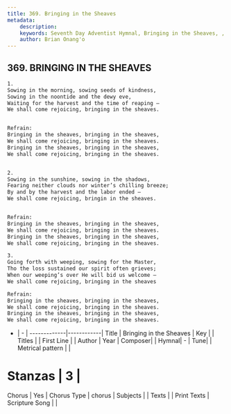 ```yaml
---
title: 369. Bringing in the Sheaves
metadata:
    description: 
    keywords: Seventh Day Adventist Hymnal, Bringing in the Sheaves, , 
    author: Brian Onang'o
---
```



## 369. BRINGING IN THE SHEAVES

```txt
1.
Sowing in the morning, sowing seeds of kindness,
Sowing in the noontide and the dewy eve,
Waiting for the harvest and the time of reaping –
We shall come rejoicing, bringing in the sheaves.


Refrain:
Bringing in the sheaves, bringing in the sheaves,
We shall come rejoicing, bringing in the sheaves.
Bringing in the sheaves, bringing in the sheaves,
We shall come rejoicing, bringing in the sheaves.


2.
Sowing in the sunshine, sowing in the shadows,
Fearing neither clouds nor winter’s chilling breeze;
By and by the harvest and the labor ended –
We shall come rejoicing, bringin in the sheaves.


Refrain:
Bringing in the sheaves, bringing in the sheaves,
We shall come rejoicing, bringing in the sheaves.
Bringing in the sheaves, bringing in the sheaves,
We shall come rejoicing, bringing in the sheaves.

3.
Going forth with weeping, sowing for the Master,
Tho the loss sustained our spirit often grieves;
When our weeping’s over He will bid us welcome –
We shall come rejoicing, bringing in the sheaves

Refrain:
Bringing in the sheaves, bringing in the sheaves,
We shall come rejoicing, bringing in the sheaves.
Bringing in the sheaves, bringing in the sheaves,
We shall come rejoicing, bringing in the sheaves.

```

- |   -  |
-------------|------------|
Title | Bringing in the Sheaves |
Key |  |
Titles |  |
First Line |  |
Author | 
Year | 
Composer|  |
Hymnal|  - |
Tune|  |
Metrical pattern | |
# Stanzas | 3 |
Chorus | Yes |
Chorus Type | chorus |
Subjects |  |
Texts |  |
Print Texts | 
Scripture Song |  |
  
